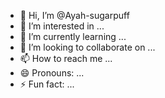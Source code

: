 - 👋 Hi, I’m @Ayah-sugarpuff
- 👀 I’m interested in ...
- 🌱 I’m currently learning ...
- 💞️ I’m looking to collaborate on ...
- 📫 How to reach me ...
- 😄 Pronouns: ...
- ⚡ Fun fact: ...

<!---
Ayah-sugarpuff/Ayah-sugarpuff is a ✨ special ✨ repository because its `README.md` (this file) appears on your GitHub profile.
You can click the Preview link to take a look at your changes.
--->
